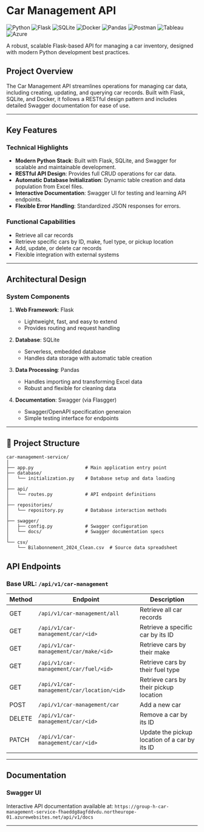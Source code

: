 # Car Management API

![Python](https://img.shields.io/badge/python-3670A0?style=for-the-badge&logo=python&logoColor=ffdd54)
![Flask](https://img.shields.io/badge/flask-%23000.svg?style=for-the-badge&logo=flask&logoColor=white)
![SQLite](https://img.shields.io/badge/sqlite-%2307405e.svg?style=for-the-badge&logo=sqlite&logoColor=white)
![Docker](https://img.shields.io/badge/docker-%230db7ed.svg?style=for-the-badge&logo=docker&logoColor=white)
![Pandas](https://img.shields.io/badge/pandas-%23150458.svg?style=for-the-badge&logo=pandas&logoColor=white)
![Postman](https://img.shields.io/badge/Postman-FF6C37?style=for-the-badge&logo=postman&logoColor=white)
![Tableau](https://img.shields.io/badge/Tableau-E97627?style=for-the-badge&logo=tableau&logoColor=white)
![Azure](https://img.shields.io/badge/Microsoft%20Azure-0078D4?style=for-the-badge&logo=microsoft-azure&logoColor=white)  

A robust, scalable Flask-based API for managing a car inventory, designed with modern Python development best practices.

## Project Overview

The Car Management API streamlines operations for managing car data, including creating, updating, and querying car records. Built with Flask, SQLite, and Docker, it follows a RESTful design pattern and includes detailed Swagger documentation for ease of use.

---

## Key Features

### Technical Highlights
- **Modern Python Stack**: Built with Flask, SQLite, and Swagger for scalable and maintainable development.
- **RESTful API Design**: Provides full CRUD operations for car data.
- **Automatic Database Initialization**: Dynamic table creation and data population from Excel files.
- **Interactive Documentation**: Swagger UI for testing and learning API endpoints.
- **Flexible Error Handling**: Standardized JSON responses for errors.

### Functional Capabilities
- Retrieve all car records
- Retrieve specific cars by ID, make, fuel type, or pickup location
- Add, update, or delete car records
- Flexible integration with external systems

---

## Architectural Design

### System Components

1. **Web Framework**: Flask
   - Lightweight, fast, and easy to extend
   - Provides routing and request handling

2. **Database**: SQLite
   - Serverless, embedded database
   - Handles data storage with automatic table creation

3. **Data Processing**: Pandas
   - Handles importing and transforming Excel data
   - Robust and flexible for cleaning data

4. **Documentation**: Swagger (via Flasgger)
   - Swagger/OpenAPI specification generaion
   - Simple testing interface for endpoints

---

## 📂 Project Structure
```
car-management-service/
│
├── app.py                   # Main application entry point
├── database/
│   └── initialization.py    # Database setup and data loading
│
├── api/
│   └── routes.py            # API endpoint definitions
│
├── repositories/
│   └── repository.py        # Database interaction methods
│
├── swagger/
│   ├── config.py            # Swagger configuration
│   └── docs/                # Swagger documentation specs
│
└── csv/
    └── Bilabonnement_2024_Clean.csv  # Source data spreadsheet
```

## API Endpoints

### Base URL: `/api/v1/car-management`

| Method | Endpoint                               | Description                                      |
|--------|---------------------------------------|--------------------------------------------------|
| GET    | `/api/v1/car-management/all`          | Retrieve all car records                        |
| GET    | `/api/v1/car-management/car/<id>`     | Retrieve a specific car by its ID               |
| GET    | `/api/v1/car-management/car/make/<id>`| Retrieve cars by their make                     |
| GET    | `/api/v1/car-management/car/fuel/<id>`| Retrieve cars by their fuel type                |
| GET    | `/api/v1/car-management/car/location/<id>`| Retrieve cars by their pickup location        |
| POST   | `/api/v1/car-management/car`          | Add a new car                                   |
| DELETE | `/api/v1/car-management/car/<id>`     | Remove a car by its ID                          |
| PATCH  | `/api/v1/car-management/car/<id>`     | Update the pickup location of a car by its ID   |

---

## Documentation

### Swagger UI
Interactive API documentation available at: `https://group-h-car-management-service-fhaeddg8agfddvdu.northeurope-01.azurewebsites.net/api/v1/docs`

---

